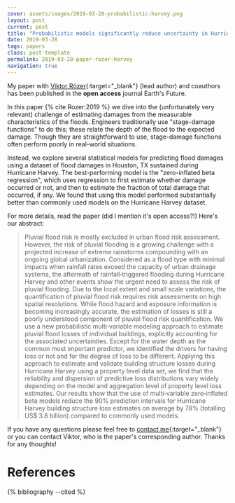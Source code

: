 ```yaml
---
cover: assets/images/2019-03-28-probabilistic-harvey.png
layout: post
current: post
title: "Probabilistic models significantly reduce uncertainty in Hurricane Harvey pluvial flood loss estimates"
date: 2019-03-28
tags: papers
class: post-template
permalink: 2019-03-28-paper-rozer-harvey
navigation: true
---
```


My paper with [Viktor Rözer](http://http://www.lse.ac.uk/GranthamInstitute/profile/viktor-rozer){:target="_blank"} (lead author) and coauthors has been published in the **open access** journal Earth's Future.

In this paper {% cite Rozer:2019 %} we dive into the (unfortunately very relevant) challenge of estimating damages from the measurable characteristics of the floods.
Engineers traditionally use "stage-damage functions" to do this; these relate the depth of the flood to the expected damage.
Though they are straightforward to use, stage-damage functions often perform poorly in real-world situations.

Instead, we explore several statistical models for predicting flood damages using a dataset of flood damages in Houston, TX sustained during Hurricane Harvey.
The best-performing model is the "zero-inflated beta regression", which uses regression to first estimate whether damage occurred or not, and then to estimate the fraction of total damage that occurred, if any.
We found that using this model performed substantially better than commonly used models on the Hurricane Harvey dataset.

For more details, read the paper (did I mention it's open access?!)
Here's our abstract:

>  Pluvial flood risk is mostly excluded in urban flood risk assessment.
  However, the risk of pluvial flooding is a growing challenge with a projected increase of extreme rainstorms compounding with an ongoing global urbanization.
  Considered as a flood type with minimal impacts when rainfall rates exceed the capacity of urban drainage systems, the aftermath of rainfall‐triggered flooding during Hurricane Harvey and other events show the urgent need to assess the risk of pluvial flooding.
  Due to the local extent and small scale variations, the quantification of pluvial flood risk requires risk assessments on high spatial resolutions.
  While flood hazard and exposure information is becoming increasingly accurate, the estimation of losses is still a poorly understood component of pluvial flood risk quantification.
  We use a new probabilistic multi‐variable modeling approach to estimate pluvial flood losses of individual buildings, explicitly accounting for the associated uncertainties.
  Except for the water depth as the common most important predictor, we identified the drivers for having loss or not and for the degree of loss to be different.
  Applying this approach to estimate and validate building structure losses during Hurricane Harvey using a property level data set, we find that the reliability and dispersion of predictive loss distributions vary widely depending on the model and aggregation level of property level loss estimates.
  Our results show that the use of multi‐variable zero‐inflated beta models reduce the 90% prediction intervals for Hurricane Harvey building structure loss estimates on average by 78% (totalling US$ 3.8 billion) compared to commonly used models.

If you have any questions please feel free to [contact me](mailto:james.doss-gollin@columbia.edu){:target="_blank"} or you can contact Viktor, who is the paper's corresponding author.
Thanks for any thoughts!

# References

{% bibliography --cited %}
